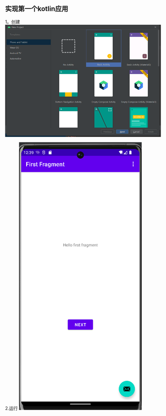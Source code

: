 ## 实现第一个kotlin应用
1。创建
![](https://github.com/WananGQ/Android2023/blob/main/lab2.1/image/1.png)

2.运行
![](https://github.com/WananGQ/Android2023/blob/main/lab2.1/image/QQ截图20230620203959.png)
